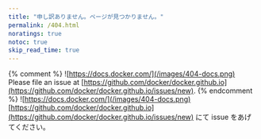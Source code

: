 ```yaml
---
title: "申し訳ありません。ページが見つかりません。"
permalink: /404.html
noratings: true
notoc: true
skip_read_time: true
---
```


{% comment %}
![https://docs.docker.com/](/images/404-docs.png)
Please file an issue at [https://github.com/docker/docker.github.io](https://github.com/docker/docker.github.io/issues/new).
{% endcomment %}
![https://docs.docker.com/](/images/404-docs.png)
[https://github.com/docker/docker.github.io](https://github.com/docker/docker.github.io/issues/new) にて issue をあげてください。
